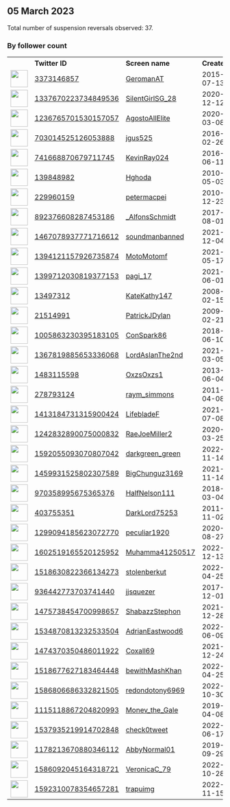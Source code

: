 
## 05 March 2023
Total number of suspension reversals observed: 37.

### By follower count
<table><tr><th></th><th align="left">Twitter ID</th><th align="left">Screen name</th>
<th align="left">Created</th><th align="left">Status</th><th align="left">Suspended</th><th align="left">Followers</th>
<tr><td><a href="https://pbs.twimg.com/profile_images/1154480761141174272/rybTvKyo_normal.jpg"><img src="https://pbs.twimg.com/profile_images/1154480761141174272/rybTvKyo_normal.jpg" width="40px" height="40px" align="center"/></a></td><td><a href="https://twitter.com/intent/user?user_id=3373146857">3373146857</a></td><td><a href="https://twitter.com/GeromanAT">GeromanAT</a></td><td>2015-07-13</td><td align="center"></td><td>2023-02-28</td><td>78218</td></tr>
<tr><td><a href="https://pbs.twimg.com/profile_images/1631519803080065025/NuCZrWGo_normal.jpg"><img src="https://pbs.twimg.com/profile_images/1631519803080065025/NuCZrWGo_normal.jpg" width="40px" height="40px" align="center"/></a></td><td><a href="https://twitter.com/intent/user?user_id=1337670223734849536">1337670223734849536</a></td><td><a href="https://twitter.com/SilentGirlSG_28">SilentGirlSG_28</a></td><td>2020-12-12</td><td align="center"></td><td>2022-07-17</td><td>9342</td></tr>
<tr><td><a href="https://pbs.twimg.com/profile_images/1493726700676419585/RdksLxGr_normal.jpg"><img src="https://pbs.twimg.com/profile_images/1493726700676419585/RdksLxGr_normal.jpg" width="40px" height="40px" align="center"/></a></td><td><a href="https://twitter.com/intent/user?user_id=1236765701530157057">1236765701530157057</a></td><td><a href="https://twitter.com/AgostoAllElite">AgostoAllElite</a></td><td>2020-03-08</td><td align="center"></td><td>2023-02-28</td><td>8885</td></tr>
<tr><td><a href="https://pbs.twimg.com/profile_images/1164685592959102977/bVyXK75s_normal.png"><img src="https://pbs.twimg.com/profile_images/1164685592959102977/bVyXK75s_normal.png" width="40px" height="40px" align="center"/></a></td><td><a href="https://twitter.com/intent/user?user_id=703014525126053888">703014525126053888</a></td><td><a href="https://twitter.com/jgus525">jgus525</a></td><td>2016-02-26</td><td align="center"></td><td>2022-07-16</td><td>6636</td></tr>
<tr><td><a href="https://pbs.twimg.com/profile_images/989638576018096128/EGGYXStT_normal.jpg"><img src="https://pbs.twimg.com/profile_images/989638576018096128/EGGYXStT_normal.jpg" width="40px" height="40px" align="center"/></a></td><td><a href="https://twitter.com/intent/user?user_id=741668870679711745">741668870679711745</a></td><td><a href="https://twitter.com/KevinRay024">KevinRay024</a></td><td>2016-06-11</td><td align="center"></td><td></td><td>4382</td></tr>
<tr><td><a href="https://pbs.twimg.com/profile_images/1291622835484590081/JtC6akQx_normal.jpg"><img src="https://pbs.twimg.com/profile_images/1291622835484590081/JtC6akQx_normal.jpg" width="40px" height="40px" align="center"/></a></td><td><a href="https://twitter.com/intent/user?user_id=139848982">139848982</a></td><td><a href="https://twitter.com/Hghoda">Hghoda</a></td><td>2010-05-03</td><td align="center"></td><td></td><td>2230</td></tr>
<tr><td><a href="https://pbs.twimg.com/profile_images/588666323476946944/LRhqKZzN_normal.jpg"><img src="https://pbs.twimg.com/profile_images/588666323476946944/LRhqKZzN_normal.jpg" width="40px" height="40px" align="center"/></a></td><td><a href="https://twitter.com/intent/user?user_id=229960159">229960159</a></td><td><a href="https://twitter.com/petermacpei">petermacpei</a></td><td>2010-12-23</td><td align="center"></td><td>2022-04-30</td><td>1780</td></tr>
<tr><td><a href="https://pbs.twimg.com/profile_images/1142857925611966464/PmePosL0_normal.png"><img src="https://pbs.twimg.com/profile_images/1142857925611966464/PmePosL0_normal.png" width="40px" height="40px" align="center"/></a></td><td><a href="https://twitter.com/intent/user?user_id=892376608287453186">892376608287453186</a></td><td><a href="https://twitter.com/_AlfonsSchmidt">_AlfonsSchmidt</a></td><td>2017-08-01</td><td align="center"></td><td></td><td>1285</td></tr>
<tr><td><a href="https://pbs.twimg.com/profile_images/1493516546433601539/0SEQnLbm_normal.jpg"><img src="https://pbs.twimg.com/profile_images/1493516546433601539/0SEQnLbm_normal.jpg" width="40px" height="40px" align="center"/></a></td><td><a href="https://twitter.com/intent/user?user_id=1467078937771716612">1467078937771716612</a></td><td><a href="https://twitter.com/soundmanbanned">soundmanbanned</a></td><td>2021-12-04</td><td align="center"></td><td>2022-07-26</td><td>1145</td></tr>
<tr><td><a href="https://pbs.twimg.com/profile_images/1631301369888899081/4s-1cArK_normal.jpg"><img src="https://pbs.twimg.com/profile_images/1631301369888899081/4s-1cArK_normal.jpg" width="40px" height="40px" align="center"/></a></td><td><a href="https://twitter.com/intent/user?user_id=1394121157926735874">1394121157926735874</a></td><td><a href="https://twitter.com/MotoMotomf">MotoMotomf</a></td><td>2021-05-17</td><td align="center"></td><td></td><td>856</td></tr>
<tr><td><a href="https://pbs.twimg.com/profile_images/1624240925626241024/h5i1dsAm_normal.jpg"><img src="https://pbs.twimg.com/profile_images/1624240925626241024/h5i1dsAm_normal.jpg" width="40px" height="40px" align="center"/></a></td><td><a href="https://twitter.com/intent/user?user_id=1399712030819377153">1399712030819377153</a></td><td><a href="https://twitter.com/pagi_17">pagi_17</a></td><td>2021-06-01</td><td align="center"></td><td>2023-02-23</td><td>746</td></tr>
<tr><td><a href="https://pbs.twimg.com/profile_images/1603974104062857217/dPA179kH_normal.jpg"><img src="https://pbs.twimg.com/profile_images/1603974104062857217/dPA179kH_normal.jpg" width="40px" height="40px" align="center"/></a></td><td><a href="https://twitter.com/intent/user?user_id=13497312">13497312</a></td><td><a href="https://twitter.com/KateKathy147">KateKathy147</a></td><td>2008-02-15</td><td align="center"></td><td>2023-01-18</td><td>742</td></tr>
<tr><td><a href="https://pbs.twimg.com/profile_images/1623031826951598080/-ZUItVwH_normal.jpg"><img src="https://pbs.twimg.com/profile_images/1623031826951598080/-ZUItVwH_normal.jpg" width="40px" height="40px" align="center"/></a></td><td><a href="https://twitter.com/intent/user?user_id=21514991">21514991</a></td><td><a href="https://twitter.com/PatrickJDylan">PatrickJDylan</a></td><td>2009-02-21</td><td align="center"></td><td></td><td>545</td></tr>
<tr><td><a href="https://pbs.twimg.com/profile_images/1236755718012727296/vZyd0-bc_normal.jpg"><img src="https://pbs.twimg.com/profile_images/1236755718012727296/vZyd0-bc_normal.jpg" width="40px" height="40px" align="center"/></a></td><td><a href="https://twitter.com/intent/user?user_id=1005863230395183105">1005863230395183105</a></td><td><a href="https://twitter.com/ConSpark86">ConSpark86</a></td><td>2018-06-10</td><td align="center"></td><td>2022-09-09</td><td>523</td></tr>
<tr><td><a href="https://pbs.twimg.com/profile_images/1480150359595110400/L1fOPwVR_normal.jpg"><img src="https://pbs.twimg.com/profile_images/1480150359595110400/L1fOPwVR_normal.jpg" width="40px" height="40px" align="center"/></a></td><td><a href="https://twitter.com/intent/user?user_id=1367819885653336068">1367819885653336068</a></td><td><a href="https://twitter.com/LordAslanThe2nd">LordAslanThe2nd</a></td><td>2021-03-05</td><td align="center"></td><td>2022-12-04</td><td>515</td></tr>
<tr><td><a href="https://pbs.twimg.com/profile_images/1502714446266998784/E4hnc9L2_normal.jpg"><img src="https://pbs.twimg.com/profile_images/1502714446266998784/E4hnc9L2_normal.jpg" width="40px" height="40px" align="center"/></a></td><td><a href="https://twitter.com/intent/user?user_id=1483115598">1483115598</a></td><td><a href="https://twitter.com/OxzsOxzs1">OxzsOxzs1</a></td><td>2013-06-04</td><td align="center"></td><td>2022-03-18</td><td>274</td></tr>
<tr><td><a href="https://pbs.twimg.com/profile_images/1580543519592153088/hOvJCnLV_normal.jpg"><img src="https://pbs.twimg.com/profile_images/1580543519592153088/hOvJCnLV_normal.jpg" width="40px" height="40px" align="center"/></a></td><td><a href="https://twitter.com/intent/user?user_id=278793124">278793124</a></td><td><a href="https://twitter.com/raym_simmons">raym_simmons</a></td><td>2011-04-08</td><td align="center"></td><td>2023-02-22</td><td>232</td></tr>
<tr><td><a href="https://pbs.twimg.com/profile_images/1446585632634048516/q1IQfZMd_normal.jpg"><img src="https://pbs.twimg.com/profile_images/1446585632634048516/q1IQfZMd_normal.jpg" width="40px" height="40px" align="center"/></a></td><td><a href="https://twitter.com/intent/user?user_id=1413184731315900424">1413184731315900424</a></td><td><a href="https://twitter.com/LifebladeF">LifebladeF</a></td><td>2021-07-08</td><td align="center"></td><td></td><td>180</td></tr>
<tr><td><a href="https://pbs.twimg.com/profile_images/1630508253200171008/9GCWZT21_normal.jpg"><img src="https://pbs.twimg.com/profile_images/1630508253200171008/9GCWZT21_normal.jpg" width="40px" height="40px" align="center"/></a></td><td><a href="https://twitter.com/intent/user?user_id=1242832890075000832">1242832890075000832</a></td><td><a href="https://twitter.com/RaeJoeMiller2">RaeJoeMiller2</a></td><td>2020-03-25</td><td align="center"></td><td></td><td>173</td></tr>
<tr><td><a href="https://pbs.twimg.com/profile_images/1592055140235841536/zRFmwU6F_normal.png"><img src="https://pbs.twimg.com/profile_images/1592055140235841536/zRFmwU6F_normal.png" width="40px" height="40px" align="center"/></a></td><td><a href="https://twitter.com/intent/user?user_id=1592055093070807042">1592055093070807042</a></td><td><a href="https://twitter.com/darkgreen_green">darkgreen_green</a></td><td>2022-11-14</td><td align="center"></td><td>2023-02-06</td><td>148</td></tr>
<tr><td><a href="https://pbs.twimg.com/profile_images/1570458256664829956/JpMuSyZT_normal.jpg"><img src="https://pbs.twimg.com/profile_images/1570458256664829956/JpMuSyZT_normal.jpg" width="40px" height="40px" align="center"/></a></td><td><a href="https://twitter.com/intent/user?user_id=1459931525802307589">1459931525802307589</a></td><td><a href="https://twitter.com/BigChunguz3169">BigChunguz3169</a></td><td>2021-11-14</td><td align="center"></td><td>2022-10-11</td><td>141</td></tr>
<tr><td><a href="https://pbs.twimg.com/profile_images/1486952719067729922/u-7ChaEH_normal.jpg"><img src="https://pbs.twimg.com/profile_images/1486952719067729922/u-7ChaEH_normal.jpg" width="40px" height="40px" align="center"/></a></td><td><a href="https://twitter.com/intent/user?user_id=970358995675365376">970358995675365376</a></td><td><a href="https://twitter.com/HalfNelson111">HalfNelson111</a></td><td>2018-03-04</td><td align="center"></td><td>2022-04-30</td><td>133</td></tr>
<tr><td><a href="https://abs.twimg.com/sticky/default_profile_images/default_profile_normal.png"><img src="https://abs.twimg.com/sticky/default_profile_images/default_profile_normal.png" width="40px" height="40px" align="center"/></a></td><td><a href="https://twitter.com/intent/user?user_id=403755351">403755351</a></td><td><a href="https://twitter.com/DarkLord75253">DarkLord75253</a></td><td>2011-11-02</td><td align="center"></td><td>2022-12-17</td><td>118</td></tr>
<tr><td><a href="https://pbs.twimg.com/profile_images/1310774475374374912/lTjC82pv_normal.jpg"><img src="https://pbs.twimg.com/profile_images/1310774475374374912/lTjC82pv_normal.jpg" width="40px" height="40px" align="center"/></a></td><td><a href="https://twitter.com/intent/user?user_id=1299094185623072770">1299094185623072770</a></td><td><a href="https://twitter.com/peculiar1920">peculiar1920</a></td><td>2020-08-27</td><td align="center">🔒</td><td>2023-01-16</td><td>98</td></tr>
<tr><td><a href="https://pbs.twimg.com/profile_images/1610878661745610752/hcSIRAN7_normal.jpg"><img src="https://pbs.twimg.com/profile_images/1610878661745610752/hcSIRAN7_normal.jpg" width="40px" height="40px" align="center"/></a></td><td><a href="https://twitter.com/intent/user?user_id=1602519165520125952">1602519165520125952</a></td><td><a href="https://twitter.com/Muhamma41250517">Muhamma41250517</a></td><td>2022-12-13</td><td align="center"></td><td>2023-01-28</td><td>92</td></tr>
<tr><td><a href="https://pbs.twimg.com/profile_images/1518634915570593792/B1sNOr3x_normal.jpg"><img src="https://pbs.twimg.com/profile_images/1518634915570593792/B1sNOr3x_normal.jpg" width="40px" height="40px" align="center"/></a></td><td><a href="https://twitter.com/intent/user?user_id=1518630822366134273">1518630822366134273</a></td><td><a href="https://twitter.com/stolenberkut">stolenberkut</a></td><td>2022-04-25</td><td align="center"></td><td>2022-11-10</td><td>78</td></tr>
<tr><td><a href="https://pbs.twimg.com/profile_images/1074353399204855808/2Hfag8Ht_normal.jpg"><img src="https://pbs.twimg.com/profile_images/1074353399204855808/2Hfag8Ht_normal.jpg" width="40px" height="40px" align="center"/></a></td><td><a href="https://twitter.com/intent/user?user_id=936442773703741440">936442773703741440</a></td><td><a href="https://twitter.com/jjsquezer">jjsquezer</a></td><td>2017-12-01</td><td align="center"></td><td></td><td>76</td></tr>
<tr><td><a href="https://pbs.twimg.com/profile_images/1560237033431474176/oilcnCrS_normal.jpg"><img src="https://pbs.twimg.com/profile_images/1560237033431474176/oilcnCrS_normal.jpg" width="40px" height="40px" align="center"/></a></td><td><a href="https://twitter.com/intent/user?user_id=1475738454700998657">1475738454700998657</a></td><td><a href="https://twitter.com/ShabazzStephon">ShabazzStephon</a></td><td>2021-12-28</td><td align="center"></td><td>2023-01-16</td><td>55</td></tr>
<tr><td><a href="https://pbs.twimg.com/profile_images/1599348560109215744/_AafgArp_normal.jpg"><img src="https://pbs.twimg.com/profile_images/1599348560109215744/_AafgArp_normal.jpg" width="40px" height="40px" align="center"/></a></td><td><a href="https://twitter.com/intent/user?user_id=1534870813232533504">1534870813232533504</a></td><td><a href="https://twitter.com/AdrianEastwood6">AdrianEastwood6</a></td><td>2022-06-09</td><td align="center"></td><td>2022-12-13</td><td>45</td></tr>
<tr><td><a href="https://pbs.twimg.com/profile_images/1631944202123657216/-XvgVB_t_normal.jpg"><img src="https://pbs.twimg.com/profile_images/1631944202123657216/-XvgVB_t_normal.jpg" width="40px" height="40px" align="center"/></a></td><td><a href="https://twitter.com/intent/user?user_id=1474370350486011922">1474370350486011922</a></td><td><a href="https://twitter.com/Coxall69">Coxall69</a></td><td>2021-12-24</td><td align="center"></td><td>2023-02-05</td><td>35</td></tr>
<tr><td><a href="https://pbs.twimg.com/profile_images/1518677928862949376/S2yFFxu-_normal.jpg"><img src="https://pbs.twimg.com/profile_images/1518677928862949376/S2yFFxu-_normal.jpg" width="40px" height="40px" align="center"/></a></td><td><a href="https://twitter.com/intent/user?user_id=1518677627183464448">1518677627183464448</a></td><td><a href="https://twitter.com/bewithMashKhan">bewithMashKhan</a></td><td>2022-04-25</td><td align="center"></td><td>2022-11-28</td><td>25</td></tr>
<tr><td><a href="https://pbs.twimg.com/profile_images/1589983370104041472/LH_dk4at_normal.jpg"><img src="https://pbs.twimg.com/profile_images/1589983370104041472/LH_dk4at_normal.jpg" width="40px" height="40px" align="center"/></a></td><td><a href="https://twitter.com/intent/user?user_id=1586806686332821505">1586806686332821505</a></td><td><a href="https://twitter.com/redondotony6969">redondotony6969</a></td><td>2022-10-30</td><td align="center"></td><td>2022-12-04</td><td>23</td></tr>
<tr><td><a href="https://pbs.twimg.com/profile_images/1138712792335208448/W0SQdiRh_normal.jpg"><img src="https://pbs.twimg.com/profile_images/1138712792335208448/W0SQdiRh_normal.jpg" width="40px" height="40px" align="center"/></a></td><td><a href="https://twitter.com/intent/user?user_id=1115118867204820993">1115118867204820993</a></td><td><a href="https://twitter.com/Monev_the_Gale">Monev_the_Gale</a></td><td>2019-04-08</td><td align="center"></td><td>2022-12-12</td><td>17</td></tr>
<tr><td><a href="https://pbs.twimg.com/profile_images/1545044180094701569/MM_OZoKu_normal.jpg"><img src="https://pbs.twimg.com/profile_images/1545044180094701569/MM_OZoKu_normal.jpg" width="40px" height="40px" align="center"/></a></td><td><a href="https://twitter.com/intent/user?user_id=1537935219914702848">1537935219914702848</a></td><td><a href="https://twitter.com/check0tweet">check0tweet</a></td><td>2022-06-17</td><td align="center"></td><td>2022-07-14</td><td>17</td></tr>
<tr><td><a href="https://pbs.twimg.com/profile_images/1271251433388601344/YSER4HaW_normal.jpg"><img src="https://pbs.twimg.com/profile_images/1271251433388601344/YSER4HaW_normal.jpg" width="40px" height="40px" align="center"/></a></td><td><a href="https://twitter.com/intent/user?user_id=1178213670880346112">1178213670880346112</a></td><td><a href="https://twitter.com/AbbyNormal01">AbbyNormal01</a></td><td>2019-09-29</td><td align="center"></td><td></td><td>13</td></tr>
<tr><td><a href="https://pbs.twimg.com/profile_images/1586092645205643264/-fDI75TB_normal.jpg"><img src="https://pbs.twimg.com/profile_images/1586092645205643264/-fDI75TB_normal.jpg" width="40px" height="40px" align="center"/></a></td><td><a href="https://twitter.com/intent/user?user_id=1586092045164318721">1586092045164318721</a></td><td><a href="https://twitter.com/VeronicaC_79">VeronicaC_79</a></td><td>2022-10-28</td><td align="center"></td><td>2023-02-01</td><td>4</td></tr>
<tr><td><a href="https://pbs.twimg.com/profile_images/1596794222128304128/cDc0GZrz_normal.jpg"><img src="https://pbs.twimg.com/profile_images/1596794222128304128/cDc0GZrz_normal.jpg" width="40px" height="40px" align="center"/></a></td><td><a href="https://twitter.com/intent/user?user_id=1592310078354657281">1592310078354657281</a></td><td><a href="https://twitter.com/trapuimg">trapuimg</a></td><td>2022-11-15</td><td align="center"></td><td>2022-12-25</td><td>3</td></tr>
</table>
